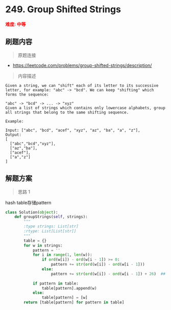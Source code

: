#  249. Group Shifted Strings
**<font color=red>难度: 中等</font>**

## 刷题内容

> 原题连接

* https://leetcode.com/problems/group-shifted-strings/description/

> 内容描述

```
Given a string, we can "shift" each of its letter to its successive letter, for example: "abc" -> "bcd". We can keep "shifting" which forms the sequence:

"abc" -> "bcd" -> ... -> "xyz"
Given a list of strings which contains only lowercase alphabets, group all strings that belong to the same shifting sequence.

Example:

Input: ["abc", "bcd", "acef", "xyz", "az", "ba", "a", "z"],
Output: 
[
  ["abc","bcd","xyz"],
  ["az","ba"],
  ["acef"],
  ["a","z"]
]
```

## 解题方案

> 思路 1

hash table存储pattern

```python
class Solution(object):
    def groupStrings(self, strings):
        """
        :type strings: List[str]
        :rtype: List[List[str]]
        """
        table = {}
        for w in strings:
            pattern = ''
            for i in range(1, len(w)):
                if ord(w[i]) - ord(w[i - 1]) >= 0:
                    pattern += str(ord(w[i]) - ord(w[i - 1]))
                else:
                    pattern += str(ord(w[i]) - ord(w[i - 1]) + 26)  ## 这是为了处理'az'和'ba'的情况
            
            if pattern in table:
                table[pattern].append(w)
            else:
                table[pattern] = [w]
        return [table[pattern] for pattern in table]
```




